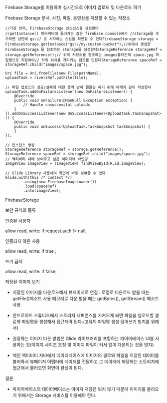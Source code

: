 Firebase Storage를 이용하여 실시간으로 이미지 업로드 및 다운로드 하기

Firebase Storage 문서, 사진, 파일, 동영상을 저장할 수 있는 저장소

```
//가장 먼저, FirebaseStorage 인스턴스를 생성한다                          //getInstance() 파라미터에 들어가는 값은 firebase console에서 //storage를 추가하면 상단에 gs:// 로 시작하는 스킴을 확인할 수 있다FirebaseStorage storage = FirebaseStorage.getInstance("gs://my-custom-bucket");//위에서 생성한 FirebaseStorage 를 참조하는 storage를 생성한다StorageReference storageRef = storage.getReference();// 위의 저장소를 참조하는 images폴더안의 space.jpg 파일명으로 지정하여// 하위 위치를 가리키는 참조를 만든다StorageReference spaceRef = storageRef.child("images/space.jpg");

Uri file = Uri.fromFile(new File(pathName);
uploadTask = riversRef.putFile(file);

// 파일 업로드의 성공/실패에 대한 콜백 받아 핸들링 하기 위해 아래와 같이 작성한다uploadTask.addOnFailureListener(new OnFailureListener() {
    @Override
    public void onFailure(@NonNull Exception exception) {
        // Handle unsuccessful uploads
    }
}).addOnSuccessListener(new OnSuccessListener<UploadTask.TaskSnapshot>() {
    @Override
    public void onSuccess(UploadTask.TaskSnapshot taskSnapshot) {
    }
});

// 인스턴스 생성
StorageReference storageRef = storage.getReference();
StorageReference spaceRef = storageRef.child("images/space.jpg");
// 액티비티 내에 보여주고 싶은 이미지뷰 바인딩
ImageView imageView = (ImageView) findViewById(R.id.imageView);

// Glide Library 사용하여 화면에 바로 보여줄 수 있다
Glide.with(this /* context */)
        .using(new FirebaseImageLoader())
        .load(spaceRef)
        .into(imageView);
```

FirebaseStorage 



보안 규칙의 종류

인증된 사용자

 allow read, wirte: if request.auth != null; 

인증되지 않은 사용

 allow read, wirte: if true ; 

쓰기 금지

 allow read, wirte: if false; 



저장된 이미지 보기

* 저장된 이미지를 다운로드해서 뷰페이지로 연결 : 로컬로 다운로드 받을 때는 getFile()메소드 사용 메모리로 다운 받을 때는 getBytes(), getStream() 메소드 사용
* 안드로이드 스튜디오에서 스토리지 레퍼런스를 가져오게 되면 파일을 업로드할 경로와 파일명을 생성해서 접근해야 된다.(고유의 파일명 생성 덮어쓰기 방지를 위해서)
* 권장하는 이미지 다운 받법은  Glide 라이브러리를 포함하는 파이어베이스 UI를 사용하는 것(이미지 사이즈 조정 및 이미지 파일이 커서 앱이 다운되는 것을 방지)

* 메인 액티비티 자바에서 데이터베이스에 이미지의 경로와 파일을 저장한 데이터를 불러와서 뷰페이저 어댑터에 데이터를 전달하고 그 데이터에 해당하는 스토리지에 접근해서 불러오면 화면이  완성이 된다.



결론

* 파이어베이스의 데이터베이스는 이미지 저장은 되지 않기 때문에 이미지를 불러오기 위해서는 Storage 서비스를 이용해야 한다. 